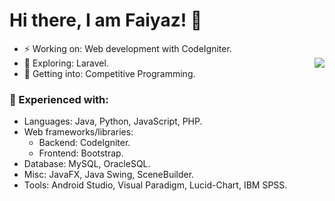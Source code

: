 # Hi there, I am Faiyaz! 👋

- ⚡ Working on: Web development with CodeIgniter. 
- 🔭 Exploring: Laravel. <img align="right" src="https://github-readme-stats.faiyazkhanwif.vercel.app/api?username=faiyazkhanwif&&show_icons=true&hide=issues&count_private=true&title_color=black&icon_color=black&text_color=F5F5F5&bg_color=000000">
- 🤔 Getting into: Competitive Programming.

### 🌱 Experienced with:
  - Languages: Java, Python, JavaScript, PHP. 
  - Web frameworks/libraries:
    - Backend: CodeIgniter.
    - Frontend: Bootstrap.
  - Database: MySQL, OracleSQL.
  - Misc: JavaFX, Java Swing, SceneBuilder.
  - Tools: Android Studio, Visual Paradigm, Lucid-Chart, IBM SPSS.
